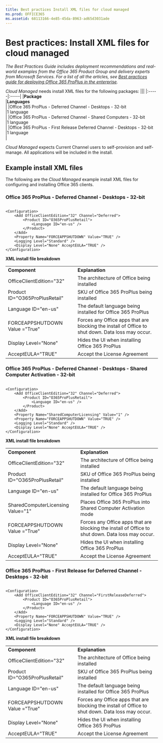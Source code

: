 ```yaml
---
title: Best practices Install XML files for cloud managed
ms.prod: OFFICE365
ms.assetid: 68113166-4e85-45da-8963-ad65d3031ade
---
```



# Best practices: Install XML files for cloud managed

 *The Best Practices Guide includes deployment recommendations and real-world examples from the Office 365 Product Group and delivery experts from Microsoft Services. For a list of all the articles, see  [Best practices guide for deploying Office 365 ProPlus in the enterprise](best-practices-guide-for-deploying-office-365-proplus-in-the-enterprise.md).* 
  
    
    

 *Cloud Managed*  needs install XML files for the following packages:
|||
|:-----|:-----|
|**Package** <br/> |**Languages** <br/> |
|Office 365 ProPlus - Deferred Channel - Desktops - 32-bit  <br/> |1 language  <br/> |
|Office 365 ProPlus - Deferred Channel - Shared Computers - 32-bit  <br/> |1 language  <br/> |
|Office 365 ProPlus - First Release Deferred Channel - Desktops - 32-bit  <br/> |1 language  <br/> |
   
 *Cloud Managed*  expects Current Channel users to self-provision and self-manage. All applications will be included in the install.
## Example install XML files

The following are the  *Cloud Managed*  example install XML files for configuring and installing Office 365 clients.
  
    
    

### Office 365 ProPlus - Deferred Channel - Desktops - 32-bit


```

<Configuration>
    <Add OfficeClientEdition="32" Channel="Deferred">
        <Product ID="O365ProPlusRetail">
            <Language ID="en-us" />
        </Product>
    </Add>
    <Property Name="FORCEAPPSHUTDOWN" Value="TRUE" />
    <Logging Level="Standard" />
    <Display Level="None" AcceptEULA="TRUE" />
</Configuration>
```

 **XML install file breakdown**
  
    
    

|||
|:-----|:-----|
|**Component** <br/> |**Explanation** <br/> |
|OfficeClientEdition="32"  <br/> |The architecture of Office being installed  <br/> |
|Product ID="O365ProPlusRetail"  <br/> |SKU of Office 365 ProPlus being installed  <br/> |
|Language ID="en-us"  <br/> |The default language being installed for Office 365 ProPlus  <br/> |
|FORCEAPPSHUTDOWN Value ="True"  <br/> |Forces any Office apps that are blocking the install of Office to shut down. Data loss may occur.  <br/> |
|Display Level="None"  <br/> |Hides the UI when installing Office 365 ProPlus  <br/> |
|AcceptEULA="TRUE"  <br/> |Accept the License Agreement  <br/> |
   

### Office 365 ProPlus - Deferred Channel - Desktops - Shared Computer Activation - 32-bit


```

<Configuration>
    <Add OfficeClientEdition="32" Channel="Deferred">
        <Product ID="O365ProPlusRetail">
            <Language ID="en-us" />
        </Product>
    </Add>
    <Property Name="SharedComputerLicensing" Value="1" />
    <Property Name="FORCEAPPSHUTDOWN" Value="TRUE" />
    <Logging Level="Standard" />
    <Display Level="None" AcceptEULA="TRUE" />
</Configuration>
```

 **XML install file breakdown**
  
    
    

|||
|:-----|:-----|
|**Component** <br/> |**Explanation** <br/> |
|OfficeClientEdition="32"  <br/> |The architecture of Office being installed  <br/> |
|Product ID="O365ProPlusRetail"  <br/> |SKU of Office 365 ProPlus being installed  <br/> |
|Language ID="en-us"  <br/> |The default language being installed for Office 365 ProPlus  <br/> |
|SharedComputerLicensing Value="1"  <br/> |Places Office 365 ProPlus into Shared Computer Activation mode  <br/> |
|FORCEAPPSHUTDOWN Value ="True"  <br/> |Forces any Office apps that are blocking the install of Office to shut down. Data loss may occur.  <br/> |
|Display Level="None"  <br/> |Hides the UI when installing Office 365 ProPlus  <br/> |
|AcceptEULA="TRUE"  <br/> |Accept the License Agreement  <br/> |
   

### Office 365 ProPlus - First Release for Deferred Channel - Desktops - 32-bit


```

<Configuration>
    <Add OfficeClientEdition="32" Channel="FirstReleaseDeferred">
        <Product ID="O365ProPlusRetail">
            <Language ID="en-us" />
        </Product>
    </Add>
    <Property Name="FORCEAPPSHUTDOWN" Value="TRUE" />
    <Logging Level="Standard" />
    <Display Level="None" AcceptEULA="TRUE" />
</Configuration>
```

 **XML install file breakdown**
  
    
    

|||
|:-----|:-----|
|**Component** <br/> |**Explanation** <br/> |
|OfficeClientEdition="32"  <br/> |The architecture of Office being installed  <br/> |
|Product ID="O365ProPlusRetail"  <br/> |SKU of Office 365 ProPlus being installed  <br/> |
|Language ID="en-us"  <br/> |The default language being installed for Office 365 ProPlus  <br/> |
|FORCEAPPSHUTDOWN Value ="True"  <br/> |Forces any Office apps that are blocking the install of Office to shut down. Data loss may occur.  <br/> |
|Display Level="None"  <br/> |Hides the UI when installing Office 365 ProPlus  <br/> |
|AcceptEULA="TRUE"  <br/> |Accept the License Agreement  <br/> |
   

